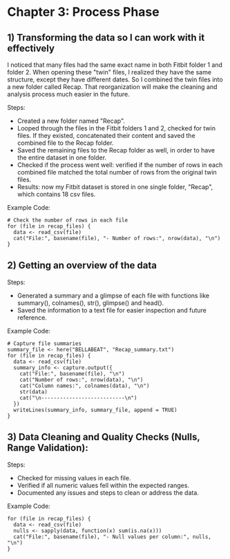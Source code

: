 # Chapter 3: Process Phase

## 1) Transforming the data so I can work with it effectively

I noticed that many files had the same exact name in both Fitbit folder 1 and folder 2. When opening these "twin" files, I realized they have the same structure, except they have different dates.
So I combined the twin files into a new folder called Recap. That reorganization will make the cleaning and analysis process much easier in the future.

Steps:
- Created a new folder named "Recap".
- Looped through the files in the Fitbit folders 1 and 2, checked for twin files. If they existed, concatenated their content and saved the combined file to the Recap folder.
- Saved the remaining files to the Recap folder as well, in order to have the entire dataset in one folder.
- Checked if the process went well: verified if the number of rows in each combined file matched the total number of rows from the original twin files.
- Results: now my Fitbit dataset is stored in one single folder, "Recap", which contains 18 csv files.

Example Code:
```{}
# Check the number of rows in each file
for (file in recap_files) {
  data <- read_csv(file)
  cat("File:", basename(file), "- Number of rows:", nrow(data), "\n")
}
```

## 2) Getting an overview of the data

Steps:
- Generated a summary and a glimpse of each file with functions like summary(), colnames(), str(), glimpse() and head().
- Saved the information to a text file for easier inspection and future reference.

Example Code:
```{}
# Capture file summaries
summary_file <- here("BELLABEAT", "Recap_summary.txt")
for (file in recap_files) {
  data <- read_csv(file)
  summary_info <- capture.output({
    cat("File:", basename(file), "\n")
    cat("Number of rows:", nrow(data), "\n")
    cat("Column names:", colnames(data), "\n")
    str(data)
    cat("\n---------------------------\n")
  })
  writeLines(summary_info, summary_file, append = TRUE)
}

```

## 3) Data Cleaning and Quality Checks (Nulls, Range Validation):

Steps:
- Checked for missing values in each file.
- Verified if all numeric values fell within the expected ranges.
- Documented any issues and steps to clean or address the data.

Example Code:
```{}
for (file in recap_files) {
  data <- read_csv(file)
  nulls <- sapply(data, function(x) sum(is.na(x)))
  cat("File:", basename(file), "- Null values per column:", nulls, "\n")
}
```
